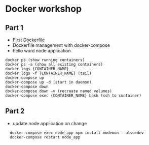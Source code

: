 # Docker workshop

## Part 1

* First Dockerfile
* Dockerfile management with docker-compose
* hello word node application

```
docker ps (show running containers)
docker ps -a (show all existing containers)
docker logs {CONTAINER_NAME} 
docker logs -f {CONTAINER_NAME} (tail)
docker-compose up
docker-compose up -d (start in daemon)
docker-compose down
docker-compose down -v (recreate named volumes)
docker-compose exec {CONTAINER_NAME} bash (ssh to container)
```

## Part 2

* update node application on change
```
  docker-compose exec node_app npm install nodemon --also=dev
  docker-compose restart node_app
```

